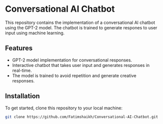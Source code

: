 # Conversational AI Chatbot

This repository contains the implementation of a conversational AI chatbot using the GPT-2 model. The chatbot is trained to generate respones to user input using machine learning.

## Features 
- GPT-2 model implementation for conversational responses.
- Interactive chatbot that takes user input and generates responses in real-time.
- The model is trained to avoid repetition and generate creative responses.


## Installation
To get started, clone this repository to your local machine:


```bash
git clone https://github.com/Fatimshaikh/Conversational-AI-Chatbot.git


